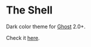 # The Shell

Dark color theme for [Ghost](http://github.com/tryghost/ghost/) 2.0+.

Check it [here](http://ghostintheshell.ghost.io/).



